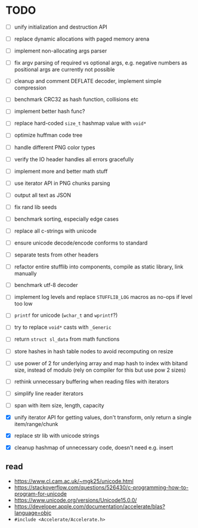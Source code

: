 # TODO

- [ ] unify initialization and destruction API
- [ ] replace dynamic allocations with paged memory arena
- [ ] implement non-allocating args parser
- [ ] fix argv parsing of required vs optional args, e.g. negative numbers as positional args are currently not possible
- [ ] cleanup and comment DEFLATE decoder, implement simple compression
- [ ] benchmark CRC32 as hash function, collisions etc
- [ ] implement better hash func?
- [ ] replace hard-coded `size_t` hashmap value with `void*`
- [ ] optimize huffman code tree
- [ ] handle different PNG color types
- [ ] verify the IO header handles all errors gracefully
- [ ] implement more and better math stuff
- [ ] use iterator API in PNG chunks parsing
- [ ] output all text as JSON
- [ ] fix rand lib seeds
- [ ] benchmark sorting, especially edge cases
- [ ] replace all c-strings with unicode
- [ ] ensure unicode decode/encode conforms to standard
- [ ] separate tests from other headers
- [ ] refactor entire stufflib into components, compile as static library, link manually
- [ ] benchmark utf-8 decoder
- [ ] implement log levels and replace `STUFFLIB_LOG` macros as no-ops if level too low
- [ ] `printf` for unicode (`wchar_t` and `wprintf`?)
- [ ] try to replace `void*` casts with `_Generic`
- [ ] return `struct sl_data` from math functions
- [ ] store hashes in hash table nodes to avoid recomputing on resize
- [ ] use power of 2 for underlying array and map hash to index with bitand size, instead of modulo (rely on compiler for this but use pow 2 sizes)
- [ ] rethink unnecessary buffering when reading files with iterators
- [ ] simplify line reader iterators
- [ ] span with item size, length, capacity

- [x] unify iterator API for getting values, don't transform, only return a single item/range/chunk
- [x] replace str lib with unicode strings
- [x] cleanup hashmap of unnecessary code, doesn't need e.g. insert

## read
- https://www.cl.cam.ac.uk/~mgk25/unicode.html
- https://stackoverflow.com/questions/526430/c-programming-how-to-program-for-unicode
- https://www.unicode.org/versions/Unicode15.0.0/
- https://developer.apple.com/documentation/accelerate/blas?language=objc
- `#include <Accelerate/Accelerate.h>`
